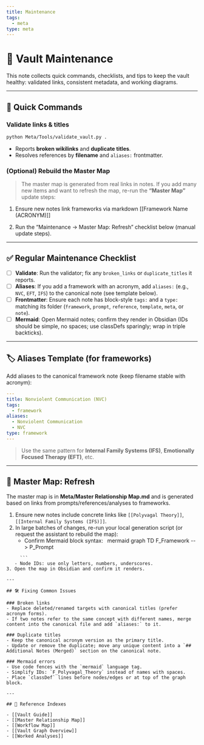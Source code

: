 ```yaml
---
title: Maintenance
tags:
  - meta
type: meta
---
```


<!-- @format -->

# 🧰 Vault Maintenance

This note collects quick commands, checklists, and tips to keep the vault healthy: validated links, consistent metadata, and working diagrams.

---

## 🚀 Quick Commands

### Validate links & titles

```bash
python Meta/Tools/validate_vault.py .
```

- Reports **broken wikilinks** and **duplicate titles**.
- Resolves references by **filename** and `aliases:` frontmatter.

### (Optional) Rebuild the Master Map

> The master map is generated from real links in notes. If you add many new items and want to refresh the map, re-run the **“Master Map”** update steps:

1. Ensure new notes link frameworks via markdown [[Framework Name (ACRONYM)]]

2. Run the “Maintenance → Master Map: Refresh” checklist below (manual update steps).

---

## ✅ Regular Maintenance Checklist

- [ ] **Validate**: Run the validator; fix any `broken_links` or `duplicate_titles` it reports.
- [ ] **Aliases**: If you add a framework with an acronym, add `aliases:` (e.g., `NVC`, `EFT`, `IFS`) to the canonical note (see template below).
- [ ] **Frontmatter**: Ensure each note has block-style `tags:` and a `type:` matching its folder (`framework`, `prompt`, `reference`, `template`, `meta`, or `note`).
- [ ] **Mermaid**: Open Mermaid notes; confirm they render in Obsidian (IDs should be simple, no spaces; use classDefs sparingly; wrap in triple backticks).

---

## 🏷 Aliases Template (for frameworks)

Add aliases to the canonical framework note (keep filename stable with acronym):

```yaml
---
title: Nonviolent Communication (NVC)
tags:
  - framework
aliases:
  - Nonviolent Communication
  - NVC
type: framework
---
```

> Use the same pattern for **Internal Family Systems (IFS)**, **Emotionally Focused Therapy (EFT)**, etc.

---

## 🧩 Master Map: Refresh

The master map is in **Meta/Master Relationship Map.md** and is generated based on links from prompts/references/analyses to frameworks.

1. Ensure new notes include concrete links like `[[Polyvagal Theory]]`, `[[Internal Family Systems (IFS)]]`.
2. In large batches of changes, re-run your local generation script (or request the assistant to rebuild the map):
   - Confirm Mermaid block syntax:
     `
     `mermaid
     graph TD
     F_Framework --> P_Prompt

````
     ```
   - Node IDs: use only letters, numbers, underscores.
3. Open the map in Obsidian and confirm it renders.

---

## 🛠 Fixing Common Issues

### Broken links
- Replace deleted/renamed targets with canonical titles (prefer acronym forms).
- If two notes refer to the same concept with different names, merge content into the canonical file and add `aliases:` to it.

### Duplicate titles
- Keep the canonical acronym version as the primary title.
- Update or remove the duplicate; move any unique content into a `## Additional Notes (Merged)` section on the canonical note.

### Mermaid errors
- Use code fences with the `mermaid` language tag.
- Simplify IDs: `F_Polyvagal_Theory` instead of names with spaces.
- Place `classDef` lines before nodes/edges or at top of the graph block.

---

## 📎 Reference Indexes

- [[Vault Guide]]
- [[Master Relationship Map]]
- [[Workflow Map]]
- [[Vault Graph Overview]]
- [[Worked Analyses]]
````
